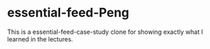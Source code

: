 # essential-feed-Peng
This is a essential-feed-case-study clone for showing exactly what I learned in the lectures.
